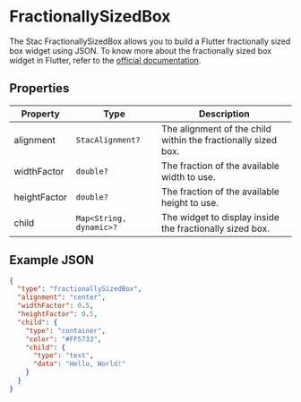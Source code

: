 # FractionallySizedBox

The Stac FractionallySizedBox allows you to build a Flutter fractionally sized box widget using JSON.
To know more about the fractionally sized box widget in Flutter, refer to the [official documentation](https://api.flutter.dev/flutter/widgets/FractionallySizedBox-class.html).

## Properties

| Property     | Type                    | Description                                                                 |
|--------------|-------------------------|-----------------------------------------------------------------------------|
| alignment    | `StacAlignment?`       | The alignment of the child within the fractionally sized box.               |
| widthFactor  | `double?`               | The fraction of the available width to use.                                 |
| heightFactor | `double?`               | The fraction of the available height to use.                                |
| child        | `Map<String, dynamic>?` | The widget to display inside the fractionally sized box.                    |

## Example JSON

```json
{
  "type": "fractionallySizedBox",
  "alignment": "center",
  "widthFactor": 0.5,
  "heightFactor": 0.5,
  "child": {
    "type": "container",
    "color": "#FF5733",
    "child": {
      "type": "text",
      "data": "Hello, World!"
    }
  }
}
```